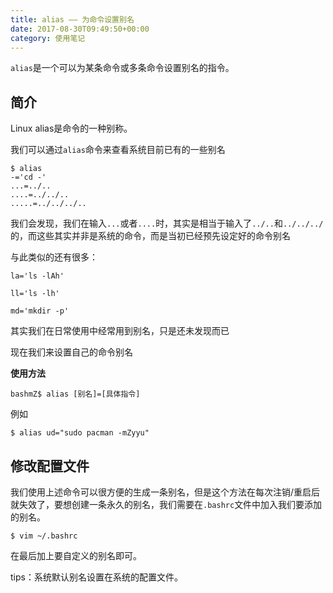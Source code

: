 ```yaml
---
title: alias —— 为命令设置别名
date: 2017-08-30T09:49:50+00:00
category: 使用笔记
---
```



`alias`是一个可以为某条命令或多条命令设置别名的指令。 

## 简介

Linux alias是命令的一种别称。

我们可以通过`alias`命令来查看系统目前已有的一些别名

```
$ alias       
-='cd -'
...=../..
....=../../..
.....=../../../..

```


我们会发现，我们在输入`...`或者`....`时，其实是相当于输入了`../..`和`../../../`的，而这些其实并非是系统的命令，而是当初已经预先设定好的命令别名


与此类似的还有很多：

```
la='ls -lAh'

ll='ls -lh'

md='mkdir -p'

```
其实我们在日常使用中经常用到别名，只是还未发现而已

现在我们来设置自己的命令别名


**使用方法**

```
bashmZ$ alias [别名]=[具体指令]
```


例如

```
$ alias ud="sudo pacman -mZyyu"
```

## 修改配置文件

我们使用上述命令可以很方便的生成一条别名，但是这个方法在每次注销/重启后就失效了，要想创建一条永久的别名，我们需要在`.bashrc`文件中加入我们要添加的别名。

```
$ vim ~/.bashrc
```

在最后加上要自定义的别名即可。

tips：系统默认别名设置在系统的配置文件。


